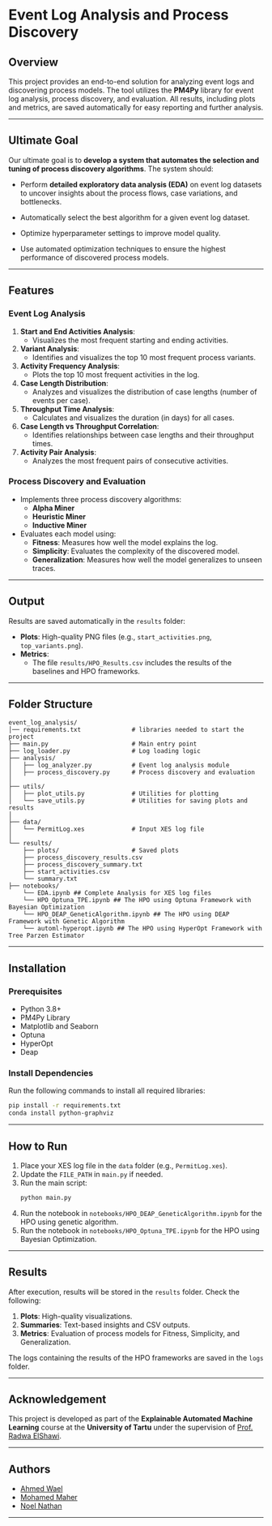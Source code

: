 

# Event Log Analysis and Process Discovery

## Overview
This project provides an end-to-end solution for analyzing event logs and discovering process models. The tool utilizes the **PM4Py** library for event log analysis, process discovery, and evaluation. All results, including plots and metrics, are saved automatically for easy reporting and further analysis.

---
## Ultimate Goal
Our ultimate goal is to **develop a system that automates the selection and tuning of process discovery algorithms**. The system should:
- Perform **detailed exploratory data analysis (EDA)** on event log datasets to uncover insights about the process flows, case variations, and bottlenecks.

- Automatically select the best algorithm for a given event log dataset.
- Optimize hyperparameter settings to improve model quality.
- Use automated optimization techniques to ensure the highest performance of discovered process models.

---
## Features

### Event Log Analysis
1. **Start and End Activities Analysis**:
   - Visualizes the most frequent starting and ending activities.
2. **Variant Analysis**:
   - Identifies and visualizes the top 10 most frequent process variants.
3. **Activity Frequency Analysis**:
   - Plots the top 10 most frequent activities in the log.
4. **Case Length Distribution**:
   - Analyzes and visualizes the distribution of case lengths (number of events per case).
5. **Throughput Time Analysis**:
   - Calculates and visualizes the duration (in days) for all cases.
6. **Case Length vs Throughput Correlation**:
   - Identifies relationships between case lengths and their throughput times.
7. **Activity Pair Analysis**:
   - Analyzes the most frequent pairs of consecutive activities.

### Process Discovery and Evaluation
- Implements three process discovery algorithms:
  - **Alpha Miner**
  - **Heuristic Miner**
  - **Inductive Miner**
- Evaluates each model using:
  - **Fitness**: Measures how well the model explains the log.
  - **Simplicity**: Evaluates the complexity of the discovered model.
  - **Generalization**: Measures how well the model generalizes to unseen traces.

---

## Output
Results are saved automatically in the `results` folder:
- **Plots**: High-quality PNG files (e.g., `start_activities.png`, `top_variants.png`).
- **Metrics**: 
  - The file `results/HPO_Results.csv` includes the results of the baselines and HPO frameworks.

---

## Folder Structure
```
event_log_analysis/
│── requirements.txt              # libraries needed to start the project
├── main.py                       # Main entry point
├── log_loader.py                 # Log loading logic
├── analysis/
│   ├── log_analyzer.py           # Event log analysis module
│   ├── process_discovery.py      # Process discovery and evaluation
│
├── utils/
│   ├── plot_utils.py             # Utilities for plotting
│   └── save_utils.py             # Utilities for saving plots and results
│
├── data/
│   └── PermitLog.xes             # Input XES log file
│
└── results/
    ├── plots/                    # Saved plots
    ├── process_discovery_results.csv
    ├── process_discovery_summary.txt
    ├── start_activities.csv
    └── summary.txt
├── notebooks/
    └── EDA.ipynb ## Complete Analysis for XES log files
    └── HPO_Optuna_TPE.ipynb ## The HPO using Optuna Framework with Bayesian Optimization
    └── HPO_DEAP_GeneticAlgorithm.ipynb ## The HPO using DEAP Framework with Genetic Algorithm
    └── automl-hyperopt.ipynb ## The HPO using HyperOpt Framework with Tree Parzen Estimator

```

---

## Installation

### Prerequisites
- Python 3.8+
- PM4Py Library
- Matplotlib and Seaborn
- Optuna
- HyperOpt
- Deap

### Install Dependencies
Run the following commands to install all required libraries:
```bash
pip install -r requirements.txt
conda install python-graphviz
```

---

## How to Run
1. Place your XES log file in the `data` folder (e.g., `PermitLog.xes`).
2. Update the `FILE_PATH` in `main.py` if needed.
3. Run the main script:
   ```bash
   python main.py
   ```
4. Run the notebook in `notebooks/HPO_DEAP_GeneticAlgorithm.ipynb` for the HPO using genetic algorithm.
5. Run the notebook in `notebooks/HPO_Optuna_TPE.ipynb` for the HPO using Bayesian Optimization.
---

## Results
After execution, results will be stored in the `results` folder. Check the following:
1. **Plots**: High-quality visualizations.
2. **Summaries**: Text-based insights and CSV outputs.
3. **Metrics**: Evaluation of process models for Fitness, Simplicity, and Generalization.

The logs containing the results of the HPO frameworks are saved in the `logs` folder. 

---


## Acknowledgement 
This project is developed as part of the **Explainable Automated Machine Learning** course at the **University of Tartu** under the supervision of [Prof. Radwa ElShawi](https://github.com/RadwaElShawi).

---

## Authors
- [Ahmed Wael](https://github.com/ahmedwael19)  
- [Mohamed Maher](mohamed.abdelrahman@ut.ee)  
- [Noel Nathan](https://github.com/NoelDNathan)  

---